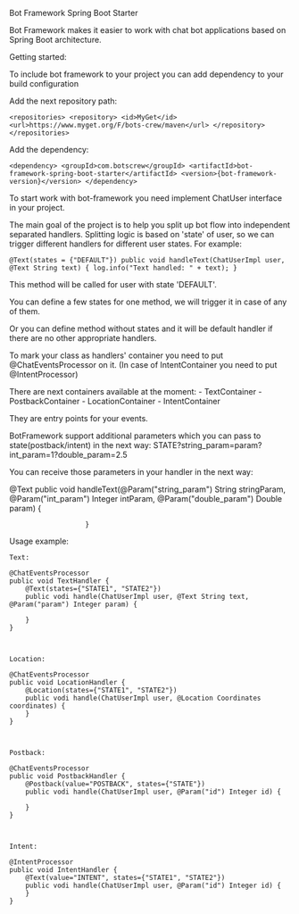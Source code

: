 Bot Framework Spring Boot Starter

Bot Framework makes it easier to work with chat bot applications
based on Spring Boot architecture.

Getting started:

To include bot framework to your project 
you can add dependency to your build configuration

Add the next repository path:

`<repositories>
		<repository>
			<id>MyGet</id>
			<url>https://www.myget.org/F/bots-crew/maven</url>
		</repository>
	</repositories>`
	
Add the dependency:

`<dependency>
			<groupId>com.botscrew</groupId>
			<artifactId>bot-framework-spring-boot-starter</artifactId>
			<version>{bot-framework-version}</version>
		</dependency>`
		
		
To start work with bot-framework you need implement
ChatUser interface in your project.

The main goal of the project is to help you split up 
bot flow into independent separated handlers. Splitting logic 
is based on 'state' of user, so we can trigger different handlers for 
different user states. For example:

`@Text(states = {"DEFAULT"})
public void handleText(ChatUserImpl user, @Text String text) {
log.info("Text handled: " + text);
}`

This method will be called for user with state 'DEFAULT'. 

You can define a few states for one method, we will trigger it in case of any of them.

Or you can define method without states and it will be default handler if there 
are no other appropriate handlers.

To mark your class as handlers' container you need to put @ChatEventsProcessor on it.
(In case of IntentContainer you need to put @IntentProcessor)

There are next containers available at the moment:
    - TextContainer
    - PostbackContainer
    - LocationContainer
    - IntentContainer

They are entry points for your events.

BotFramework support additional parameters which you can pass to state(postback/intent) 
in the next way: STATE?string_param=param?int_param=1?double_param=2.5

You can receive those parameters in your handler in the next way:

@Text
public void handleText(@Param("string_param") String stringParam, 
                       @Param("int_param") Integer intParam, 
                       @Param("double_param") Double param) {
                           
                       }


Usage example:

    Text:
    
    @ChatEventsProcessor
    public void TextHandler {
        @Text(states={"STATE1", "STATE2"})
        public vodi handle(ChatUserImpl user, @Text String text, @Param("param") Integer param) {
            
        }
    }
    
    
    
    Location:
    
    @ChatEventsProcessor
    public void LocationHandler {
        @Location(states={"STATE1", "STATE2"})
        public vodi handle(ChatUserImpl user, @Location Coordinates coordinates) {
        }
    }
    
    
    
    Postback:
    
    @ChatEventsProcessor
    public void PostbackHandler {
        @Postback(value="POSTBACK", states={"STATE"})
        public vodi handle(ChatUserImpl user, @Param("id") Integer id) {
            
        }
    }
    
    
    
    Intent:
    
    @IntentProcessor
    public void IntentHandler {
        @Text(value="INTENT", states={"STATE1", "STATE2"})
        public vodi handle(ChatUserImpl user, @Param("id") Integer id) {
        }
    }
    
    